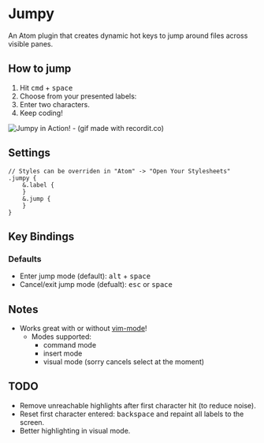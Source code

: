 # Jumpy
An Atom plugin that creates dynamic hot keys to jump around files across visible panes.

## How to jump
1. Hit <kbd>cmd</kbd> + <kbd>space</kbd>
2. Choose from your presented labels:
3. Enter two characters.
4. Keep coding!

![Jumpy in Action! - (gif made with recordit.co)](https://raw.githubusercontent.com/DavidLGoldberg/jumpy/master/jumpy.gif)

## Settings
```less
// Styles can be overriden in "Atom" -> "Open Your Stylesheets"
.jumpy {
    &.label {
    }
    &.jump {
    }
}
```

## Key Bindings
### Defaults
* Enter jump mode (default): <kbd>alt</kbd> + <kbd>space</kbd>
* Cancel/exit jump mode (defualt): <kbd>esc</kbd> or <kbd>space</kbd>

## Notes
* Works great with or without [vim-mode](https://github.com/atom/vim-mode "vim-mode's Homepage")!
    * Modes supported:
        * command mode
        * insert mode
        * visual mode (sorry cancels select at the moment)

## TODO
* Remove unreachable highlights after first character hit (to reduce noise).
* Reset first character entered: <kbd>backspace</kbd> and repaint all
  labels to the screen.
* Better highlighting in visual mode.
